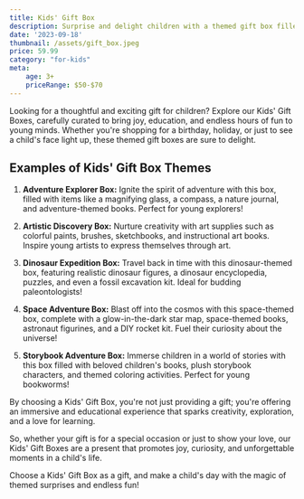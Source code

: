 ```yaml
---
title: Kids' Gift Box
description: Surprise and delight children with a themed gift box filled with fun and educational items.
date: '2023-09-18'
thumbnail: /assets/gift_box.jpeg
price: 59.99
category: "for-kids"
meta:
    age: 3+
    priceRange: $50-$70
---
```


Looking for a thoughtful and exciting gift for children? Explore our Kids' Gift Boxes, carefully curated to bring joy, education, and endless hours of fun to young minds. Whether you're shopping for a birthday, holiday, or just to see a child's face light up, these themed gift boxes are sure to delight.

## Examples of Kids' Gift Box Themes

1. **Adventure Explorer Box:** Ignite the spirit of adventure with this box, filled with items like a magnifying glass, a compass, a nature journal, and adventure-themed books. Perfect for young explorers!

2. **Artistic Discovery Box:** Nurture creativity with art supplies such as colorful paints, brushes, sketchbooks, and instructional art books. Inspire young artists to express themselves through art.

3. **Dinosaur Expedition Box:** Travel back in time with this dinosaur-themed box, featuring realistic dinosaur figures, a dinosaur encyclopedia, puzzles, and even a fossil excavation kit. Ideal for budding paleontologists!

4. **Space Adventure Box:** Blast off into the cosmos with this space-themed box, complete with a glow-in-the-dark star map, space-themed books, astronaut figurines, and a DIY rocket kit. Fuel their curiosity about the universe!

5. **Storybook Adventure Box:** Immerse children in a world of stories with this box filled with beloved children's books, plush storybook characters, and themed coloring activities. Perfect for young bookworms!

By choosing a Kids' Gift Box, you're not just providing a gift; you're offering an immersive and educational experience that sparks creativity, exploration, and a love for learning.

So, whether your gift is for a special occasion or just to show your love, our Kids' Gift Boxes are a present that promotes joy, curiosity, and unforgettable moments in a child's life.

Choose a Kids' Gift Box as a gift, and make a child's day with the magic of themed surprises and endless fun!
